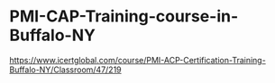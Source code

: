 # PMI-CAP-Training-course-in-Buffalo-NY
https://www.icertglobal.com/course/PMI-ACP-Certification-Training-Buffalo-NY/Classroom/47/219   
